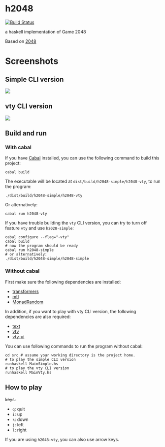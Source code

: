 # h2048

[![Build Status](https://travis-ci.org/Javran/h2048.svg?branch=master)](https://travis-ci.org/Javran/h2048)

a haskell implementation of Game 2048

Based on [2048](https://github.com/gabrielecirulli/2048)

# Screenshots

## Simple CLI version

![](https://github.com/Javran/h2048/releases/download/0.1.0.0/h2048-simple.jpg)

## vty CLI version

![](https://github.com/Javran/h2048/releases/download/0.1.0.0/h2048-vty.jpg)

## Build and run

### With cabal

If you have [Cabal](http://www.haskell.org/cabal/) installed,
you can use the following command to build this project:

    cabal build

The executable will be located at `dist/build/h2048-simple/h2048-vty`,
to run the program:

    ./dist/build/h2048-simple/h2048-vty

Or alternatively:

    cabal run h2048-vty

If you have trouble building the `vty` CLI version,
you can try to turn off feature `vty` and use `h2028-simple`:

    cabal configure --flag="-vty"
    cabal build
    # now the program should be ready
    cabal run h2048-simple
    # or alternatively:
    ./dist/build/h2048-simple/h2048-simple

### Without cabal

First make sure the following dependencies are installed:

* [transformers](http://hackage.haskell.org/package/transformers)
* [mtl](http://hackage.haskell.org/package/mtl)
* [MonadRandom](http://hackage.haskell.org/package/MonadRandom)

In addition, if you want to play with vty CLI version, the following dependencies
are also required:

* [text](http://hackage.haskell.org/package/text)
* [vty](http://hackage.haskell.org/package/vty)
* [vty-ui](http://hackage.haskell.org/package/vty-ui)

You can use following commands to run the program without cabal:

    cd src # assume your working directory is the project home.
    # to play the simple CLI version
    runhaskell MainSimple.hs
    # to play the vty CLI version
    runhaskell MainVty.hs

## How to play

keys:

* `q`: quit
* `i`: up
* `k`: down
* `j`: left
* `l`: right

If you are using `h2048-vty`, you can also use arrow keys.
